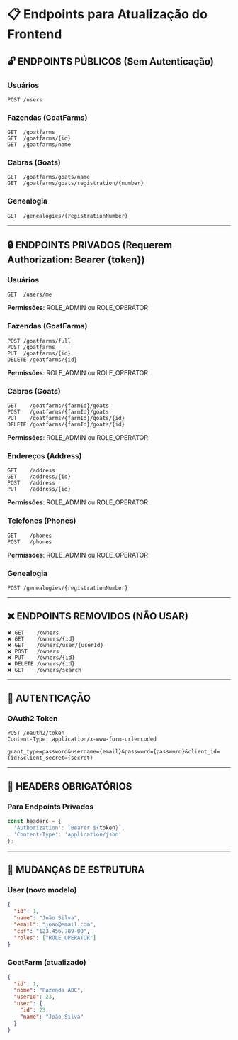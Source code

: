 # 📋 Endpoints para Atualização do Frontend

## 🔓 ENDPOINTS PÚBLICOS (Sem Autenticação)

### Usuários
```
POST /users
```

### Fazendas (GoatFarms)
```
GET  /goatfarms
GET  /goatfarms/{id}
GET  /goatfarms/name
```

### Cabras (Goats)
```
GET  /goatfarms/goats/name
GET  /goatfarms/goats/registration/{number}
```

### Genealogia
```
GET  /genealogies/{registrationNumber}
```

---

## 🔒 ENDPOINTS PRIVADOS (Requerem Authorization: Bearer {token})

### Usuários
```
GET  /users/me
```
**Permissões**: ROLE_ADMIN ou ROLE_OPERATOR

### Fazendas (GoatFarms)
```
POST /goatfarms/full
POST /goatfarms
PUT  /goatfarms/{id}
DELETE /goatfarms/{id}
```
**Permissões**: ROLE_ADMIN ou ROLE_OPERATOR

### Cabras (Goats)
```
GET    /goatfarms/{farmId}/goats
POST   /goatfarms/{farmId}/goats
PUT    /goatfarms/{farmId}/goats/{id}
DELETE /goatfarms/{farmId}/goats/{id}
```
**Permissões**: ROLE_ADMIN ou ROLE_OPERATOR

### Endereços (Address)
```
GET    /address
GET    /address/{id}
POST   /address
PUT    /address/{id}
```
**Permissões**: ROLE_ADMIN ou ROLE_OPERATOR

### Telefones (Phones)
```
GET    /phones
POST   /phones
```
**Permissões**: ROLE_ADMIN ou ROLE_OPERATOR

### Genealogia
```
POST /genealogies/{registrationNumber}
```

---

## ❌ ENDPOINTS REMOVIDOS (NÃO USAR)

```
❌ GET    /owners
❌ GET    /owners/{id}
❌ GET    /owners/user/{userId}
❌ POST   /owners
❌ PUT    /owners/{id}
❌ DELETE /owners/{id}
❌ GET    /owners/search
```

---

## 🔐 AUTENTICAÇÃO

### OAuth2 Token
```
POST /oauth2/token
Content-Type: application/x-www-form-urlencoded

grant_type=password&username={email}&password={password}&client_id={id}&client_secret={secret}
```

---

## 📝 HEADERS OBRIGATÓRIOS

### Para Endpoints Privados
```javascript
const headers = {
  'Authorization': `Bearer ${token}`,
  'Content-Type': 'application/json'
};
```

---

## 🔄 MUDANÇAS DE ESTRUTURA

### User (novo modelo)
```json
{
  "id": 1,
  "name": "João Silva",
  "email": "joao@email.com",
  "cpf": "123.456.789-00",
  "roles": ["ROLE_OPERATOR"]
}
```

### GoatFarm (atualizado)
```json
{
  "id": 1,
  "nome": "Fazenda ABC",
  "userId": 23,
  "user": {
    "id": 23,
    "name": "João Silva"
  }
}
```